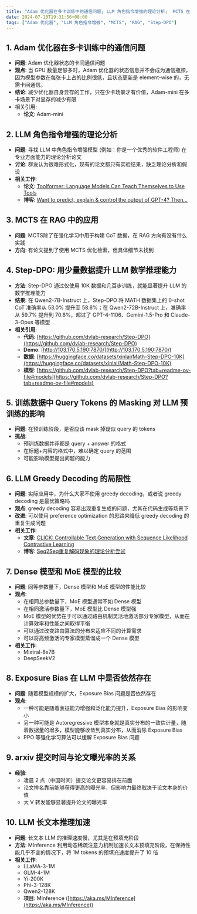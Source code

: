 ```yaml
---
title: "Adam 优化器在多卡训练中的通信问题; LLM 角色指令增强的理论分析;  MCTS 在 RAG 中的应用"
date: 2024-07-10T19:31:56+08:00
tags: ["Adam 优化器", "LLM 角色指令增强", "MCTS", "RAG", "Step-DPO"]
---
```



## 1. Adam 优化器在多卡训练中的通信问题
* **问题**: Adam 优化器状态的卡间通信问题
* **观点**: 当 GPU 数量足够多时，Adam 优化器的状态信息并不会成为通信瓶颈，因为模型参数在每张卡上占的比例很低，且状态更新是 element-wise 的，无需卡间通信。 
* **结论**: 减少优化器自身显存的工作，只在少卡场景才有价值，Adam-mini 在多卡场景下对显存的减少有限
* 相关引用:
  * **论文**: Adam-mini

## 2. LLM 角色指令增强的理论分析
* **问题**:  寻找 LLM 中角色指令增强模型 (例如：你是一个优秀的软件工程师)  在专业方面能力的理论分析论文
* **讨论**: 群友认为很难形式化，现有的论文都只有实验结果，缺乏理论分析和假设
* **相关工作**:
    * **论文**: [Toolformer: Language Models Can Teach Themselves to Use Tools](https://arxiv.org/pdf/2305.16367)
    * **博客**: [Want to predict, explain & control the output of GPT-4? Then...](https://www.lesswrong.com/posts/G3tuxF4X5R5BY7fut/want-to-predict-explain-control-the-output-of-gpt-4-then)  

## 3. MCTS 在 RAG 中的应用
* **问题**:  MCTS除了在强化学习中用于构建 CoT 数据，在 RAG 方向有没有什么实践
* **方向**: 有论文提到了使用 MCTS 优化检索，但具体细节未找到


## 4. Step-DPO: 用少量数据提升 LLM 数学推理能力
* **方法**: Step-DPO 通过仅使用 10K 数据和几百步训练，就能显著提升 LLM 的数学推理能力
* **结果**: 在 Qwen2-7B-Instruct 上，Step-DPO 将 MATH 数据集上的 0-shot CoT 准确率从 53.0% 提升至 58.6%；在 Qwen2-72B-Instruct 上，准确率从 59.7% 提升到 70.8%，超过了 GPT-4-1106、Gemini-1.5-Pro 和 Claude-3-Opus 等模型
*  **相关引用**:
    * **代码**: [https://github.com/dvlab-research/Step-DPO](https://github.com/dvlab-research/Step-DPO)
    * **Demo**: [http://103.170.5.190:7870/](http://103.170.5.190:7870/)
    * **数据**: [https://huggingface.co/datasets/xinlai/Math-Step-DPO-10K](https://huggingface.co/datasets/xinlai/Math-Step-DPO-10K)
    * **模型**: [https://github.com/dvlab-research/Step-DPO?tab=readme-ov-file#models](https://github.com/dvlab-research/Step-DPO?tab=readme-ov-file#models)

## 5.  训练数据中 Query Tokens 的 Masking 对 LLM 预训练的影响
* **问题**: 在预训练阶段，是否应该 mask 掉疑似 query 的 tokens
* **挑战**: 
    * 预训练数据并非都是 query + answer 的格式
    * 在标题+内容的格式中，难以确定 query 的范围
    * 可能影响模型提出问题的能力

## 6. LLM Greedy Decoding 的局限性
* **问题**:  实际应用中，为什么大家不使用 greedy decoding，或者说 greedy decoding 是最优策略吗
* **观点**:  greedy decoding 容易出现重复生成的问题，尤其在代码生成等场景下
* **改进**: 可以使用 preference optimization 的思路来降低 greedy decoding 的重复生成问题
* **相关工作**: 
  * **文章**:  [CLICK: Controllable Text Generation with Sequence Likelihood Contrastive Learning](https://arxiv.org/pdf/2306.03350)
  * **博客**:  [Seq2Seq重复解码现象的理论分析尝试](https://kexue.fm/archives/8128)


## 7.  Dense 模型和 MoE 模型的比较
* **问题**: 同等参数量下，Dense 模型和 MoE 模型的性能比较
* **观点**: 
    * 在相同总参数量下，MoE 模型通常不如 Dense 模型
    * 在相同激活参数量下，MoE 模型比 Dense 模型强
    * MoE 模型的优势在于可以通过路由机制灵活地激活部分专家模型，从而在计算效率和性能之间取得平衡
    * 可以通过改变路由算法的分布来适应不同的计算需求
    * 可以将高频激活的专家模型蒸馏成一个 Dense 模型
* **相关工作**: 
    * Mixtral-8x7B
    * DeepSeekV2 


## 8.  Exposure Bias 在 LLM 中是否依然存在
*  **问题**:  随着模型规模的扩大，Exposure Bias 问题是否依然存在
* **观点**: 
    *  一种可能是随着表征能力增强和泛化能力提升，Exposure Bias 的影响变小
    *  另一种可能是 Autoregressive 模型本身就是真实分布的一致估计量，随着数据量的增多，模型能够收敛到真实分布，从而消除 Exposure Bias
    *  PPO 等强化学习算法可以缓解 Exposure Bias 问题


## 9. arxiv 提交时间与论文曝光率的关系
* **经验**: 
    * 凌晨 2 点（中国时间）提交论文更容易排在前面
    * 论文排名靠前能够获得更高的曝光率，但影响力最终取决于论文本身的价值
    *  大 V 转发能够显著提升论文的曝光率


## 10. LLM 长文本推理加速
* **问题**: 长文本 LLM 的推理速度慢，尤其是在预填充阶段
* **方法**: MInference 利用动态稀疏注意力机制加速长文本预填充阶段，在保持性能几乎不变的情况下，将 1M tokens 的预填充速度提升了 10 倍
* **相关工作**:
    * LLaMA-3-1M
    * GLM-4-1M
    * Yi-200K
    * Phi-3-128K
    * Qwen2-128K
    * **项目**: MInference ([https://aka.ms/MInference](https://aka.ms/MInference)) 